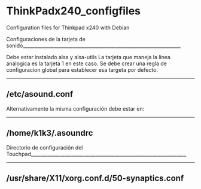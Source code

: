 # ThinkPadx240_configfiles
Configuration files for Thinkpad x240 with Debian

Configuraciones de la tarjeta de sonido__________________________________________________________________

Debe estar instalado alsa y alsa-utils
La tarjeta que maneja la linea analogica es la tarjeta 1 en este caso. Se debe crear una regla de configuracion global para establecer esa targeta por defecto. 

-------------------
/etc/asound.conf
-------------------

Alternativamente la misma configuración debe estar en: 

--------------------
/home/k1k3/.asoundrc
--------------------


Directorio de configuración del Touchpad_________________________________________________________________

---------------------------------------------
/usr/share/X11/xorg.conf.d/50-synaptics.conf
---------------------------------------------


